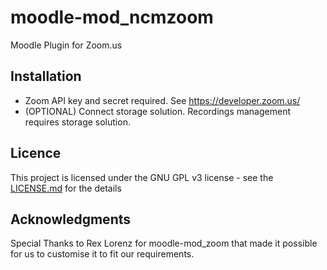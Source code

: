 # moodle-mod_ncmzoom
Moodle Plugin for Zoom.us
## Installation
* Zoom API key and secret required. See https://developer.zoom.us/   
* (OPTIONAL) Connect storage solution. Recordings management requires storage solution. 
## Licence
This project is licensed under the GNU GPL v3 license - see the [LICENSE.md](LICENSE.md) for the details
## Acknowledgments
Special Thanks to Rex Lorenz for moodle-mod_zoom that made it possible for us to customise it to fit our requirements.

